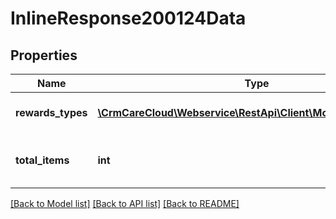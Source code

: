# InlineResponse200124Data

## Properties
Name | Type | Description | Notes
------------ | ------------- | ------------- | -------------
**rewards_types** | [**\CrmCareCloud\Webservice\RestApi\Client\Model\RewardType[]**](RewardType.md) | List of all reward types | [optional] 
**total_items** | **int** | Count of all found reward types | [optional] 

[[Back to Model list]](../../README.md#documentation-for-models) [[Back to API list]](../../README.md#documentation-for-api-endpoints) [[Back to README]](../../README.md)

